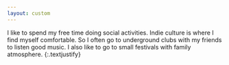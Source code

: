 ```yaml
---
layout: custom
---
```


I like to spend my free time doing social activities. Indie culture is where I find myself comfortable.
So I often go to underground clubs with my friends to listen good music. I also like to go to small festivals with family atmosphere.
{:.textjustify}
